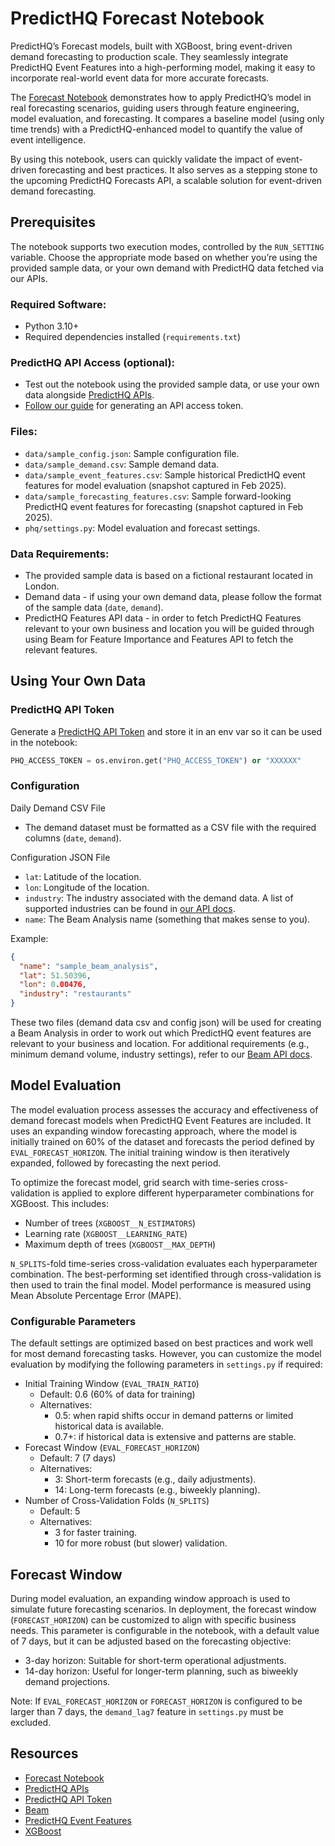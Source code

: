 # PredictHQ Forecast Notebook

PredictHQ’s Forecast models, built with XGBoost, bring event-driven demand forecasting to production scale. They seamlessly integrate PredictHQ Event Features into a high-performing model, making it easy to incorporate real-world event data for more accurate forecasts.

The [Forecast Notebook](https://github.com/predicthq/phq-forecast-models) demonstrates how to apply PredictHQ’s model in real forecasting scenarios, guiding users through feature engineering, model evaluation, and forecasting. It compares a baseline model (using only time trends) with a PredictHQ-enhanced model to quantify the value of event intelligence.

By using this notebook, users can quickly validate the impact of event-driven forecasting and best practices. It also serves as a stepping stone to the upcoming PredictHQ Forecasts API, a scalable solution for event-driven demand forecasting.

## Prerequisites
The notebook supports two execution modes, controlled by the `RUN_SETTING` variable. Choose the appropriate mode based on whether you’re using the provided sample data, or your own demand with PredictHQ data fetched via our APIs.

### Required Software:
- Python 3.10+
- Required dependencies installed (`requirements.txt`)

### PredictHQ API Access (optional):
- Test out the notebook using the provided sample data, or use your own data alongside [PredictHQ APIs](https://docs.predicthq.com/api/overview).
- [Follow our guide](https://docs.predicthq.com/api/overview/authenticating) for generating an API access token.

### Files:
- `data/sample_config.json`: Sample configuration file.
- `data/sample_demand.csv`: Sample demand data.
- `data/sample_event_features.csv`: Sample historical PredictHQ event features for model evaluation (snapshot captured in Feb 2025).
- `data/sample_forecasting_features.csv`: Sample forward-looking PredictHQ event features for forecasting (snapshot captured in Feb 2025).
- `phq/settings.py`: Model evaluation and forecast settings.

### Data Requirements:

- The provided sample data is based on a fictional restaurant located in London.
- Demand data - if using your own demand data, please follow the format of the sample data (`date`, `demand`).
- PredictHQ Features API data - in order to fetch PredictHQ Features relevant to your own business and location you will be guided through using Beam for Feature Importance and Features API to fetch the relevant features.

## Using Your Own Data

### PredictHQ API Token
Generate a [PredictHQ API Token](https://docs.predicthq.com/api/overview/authenticating) and store it in an env var so it can be used in the notebook:

```python
PHQ_ACCESS_TOKEN = os.environ.get("PHQ_ACCESS_TOKEN") or "XXXXXX"
```

### Configuration

Daily Demand CSV File
- The demand dataset must be formatted as a CSV file with the required columns (`date`, `demand`).

Configuration JSON File
- `lat`: Latitude of the location.
- `lon`: Longitude of the location.
- `industry`: The industry associated with the demand data. A list of supported industries can be found in [our API docs](https://docs.predicthq.com/api/beam/create-an-analysis).
- `name`: The Beam Analysis name (something that makes sense to you).

Example:

```json
{
  "name": "sample_beam_analysis",
  "lat": 51.50396,
  "lon": 0.00476,
  "industry": "restaurants"
}
```

These two files (demand data csv and config json) will be used for creating a Beam Analysis in order to work out which PredictHQ event features are relevant to your business and location. For additional requirements (e.g., minimum demand volume, industry settings), refer to our [Beam API docs](https://docs.predicthq.com/api/beam).

## Model Evaluation

The model evaluation process assesses the accuracy and effectiveness of demand forecast models when PredictHQ Event Features are included. It uses an expanding window forecasting approach, where the model is initially trained on 60% of the dataset and forecasts the period defined by `EVAL_FORECAST_HORIZON`. The initial training window is then iteratively expanded, followed by forecasting the next period.

To optimize the forecast model, grid search with time-series cross-validation is applied to explore different hyperparameter combinations for XGBoost. This includes:

- Number of trees (`XGBOOST__N_ESTIMATORS`)
- Learning rate (`XGBOOST__LEARNING_RATE`)
- Maximum depth of trees (`XGBOOST__MAX_DEPTH`)

`N_SPLITS`-fold time-series cross-validation evaluates each hyperparameter combination. The best-performing set identified through cross-validation is then used to train the final model. Model performance is measured using Mean Absolute Percentage Error (MAPE).

### Configurable Parameters

The default settings are optimized based on best practices and work well for most demand forecasting tasks. However, you can customize the model evaluation by modifying the following parameters in `settings.py` if required:

- Initial Training Window (`EVAL_TRAIN_RATIO`)
  - Default: 0.6 (60% of data for training)
  - Alternatives:
    - 0.5: when rapid shifts occur in demand patterns or limited historical data is available.
    - 0.7+: if historical data is extensive and patterns are stable.
- Forecast Window (`EVAL_FORECAST_HORIZON`)
  - Default: 7 (7 days)
  - Alternatives:
    - 3: Short-term forecasts (e.g., daily adjustments).
    - 14: Long-term forecasts (e.g., biweekly planning).
- Number of Cross-Validation Folds (`N_SPLITS`)
  - Default: 5
  - Alternatives:
    - 3 for faster training.
    - 10 for more robust (but slower) validation.

## Forecast Window

During model evaluation, an expanding window approach is used to simulate future forecasting scenarios. In deployment, the forecast window (`FORECAST_HORIZON`) can be customized to align with specific business needs. This parameter is configurable in the notebook, with a default value of 7 days, but it can be adjusted based on the forecasting objective:

- 3-day horizon: Suitable for short-term operational adjustments.
- 14-day horizon: Useful for longer-term planning, such as biweekly demand projections.

Note: If `EVAL_FORECAST_HORIZON` or  `FORECAST_HORIZON` is configured to be larger than 7 days, the `demand_lag7` feature in `settings.py` must be excluded.

## Resources
- [Forecast Notebook](https://github.com/predicthq/phq-forecast-models)
- [PredictHQ APIs](https://docs.predicthq.com/api/overview)
- [PredictHQ API Token](https://docs.predicthq.com/api/overview/authenticating)
- [Beam](https://docs.predicthq.com/api/beam)
- [PredictHQ Event Features](https://docs.predicthq.com/api/features)
- [XGBoost](https://xgboost.readthedocs.io/en/stable/)
